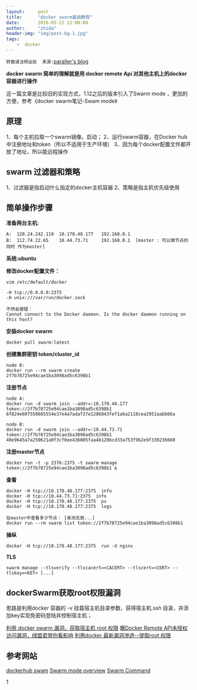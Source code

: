 ```yaml
---
layout:     post
title:      "docker swarm基础教程"
date:       2016-05-22 12:00:00
author:     "zhida"
header-img: "img/post-bg-1.jpg"
tags:
    -  docker 
---
```


`转载请注明出处  来源:`[paraller's blog](http://www.paraller.com)

**docker swarm 简单的理解就是用 docker remote Api 对其他主机上的docker 容器进行操作**

这一篇文章是比较旧的实现方式，1.12之后的版本引入了Swarm mode ，更加的方便，参考《docker swarm笔记-Swam mode》

## 原理

1、每个主机拉取一个swarm镜像，启动；
2、运行swarm容器，在Docker hub 中注册地址和token（所以不适用于生产环境）
3、因为每个docker配置文件都开放了地址，所以能远程操作


## swarm 过滤器和策略

1、过滤器是指启动什么指定的docker主机容器
2、策略是指主机优先级使用

## 简单操作步骤

**准备两台主机:**

```
A:	120.24.242.119 	10.170.48.177 	192.168.0.1
B:	112.74.22.65 	10.44.73.71 	192.168.0.1  [master : 可以做节点的同时 作为master]
```

**系统:ubuntu**

**修改docker配置文件：**

```
vim /etc/default/docker 

-H tcp://0.0.0.0:2375
-H unix:///var/run/docker.sock

不然会报错：
Cannot connect to the Docker daemon. Is the docker daemon running on this host?
```

**安装docker swarm**

```
docker pull swarm:latest
```

**创建集群密钥 token/cluster_id**

```
node B:
docker run --rm swarm create
2f7b78725e94cae1ba3098ad5c6398b1
```

**注册节点**

```
node A:
docker run -d swarm join --addr=:10.170.48.177 token://2f7b78725e94cae1ba3098ad5c6398b1
6f824e607558685554e37e4a7adaf37e1286843fef1a6a2118cea2951aabb66a

node B:
docker run -d swarm join --addr=:10.44.73.71 token://2f7b78725e94cae1ba3098ad5c6398b1
40e9645a7a250621a0f3cf0ee436085faa4b120bcd33a753f9b2e9f339236660
```

**注册master节点**

```
docker run -t -p 2376:2375 -t swarm manage token://2f7b78725e94cae1ba3098ad5c6398b1 &
```

**查看**
                                                                                                                                                                                                                                                
```
docker -H tcp://10.170.48.177:2375  info
docker -H tcp://10.44.73.71:2375  info
docker -H tcp://10.170.48.177:2375  ps
docker -H tcp://10.170.48.177:2375  logs

在master中查看多少节点： [亲测无效...]
docker run --rm swarm list token://2f7b78725e94cae1ba3098ad5c6398b1

```

**操纵**

```
docker -H tcp://10.170.48.177:2375  run -d nginx
```

**TLS**

```
swarm manage --tlsverify --tlscacert=<CACERT> --tlscert=<CERT> --tlskey=<KEY> [...]
```

## dockerSwarm获取root权限漏洞

思路是利用docker 容器的 -v 挂载宿主机目录参数，获得宿主机.ssh 目录，并添加key实现免密码登陆并控制宿主机；

[利用 docker swarm 漏洞，获取宿主机 root 权限](https://ywwd.net/read-1110)
[曝Docker Remote API未授权访问漏洞，绿盟君带你看影响](http://blog.nsfocus.net/docker-remote-api-unauthorized-access-vulnerability/)
[利用docker 最新漏洞渗透--提取root 权限](http://www.cnblogs.com/hanyifeng/p/5526799.html)


## 参考网站
[dockerhub swam](https://hub.docker.com/_/swarm/) 
[Swarm mode overview](https://docs.docker.com/engine/swarm/)
[Swarm Command](https://docs.docker.com/swarm/reference/swarm/)





1